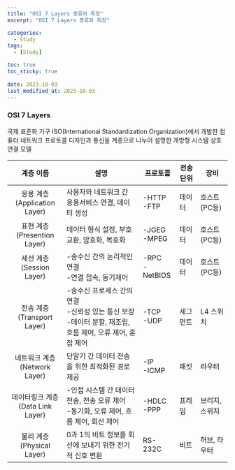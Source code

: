```yaml
---
title: "OSI 7 Layers 종류와 특징"
excerpt: "OSI 7 Layers 종류와 특징"

categories:
  - Study
tags:
  - [Study]

toc: true
toc_sticky: true
 
date: 2023-10-03
last_modified_at: 2023-10-03
---
```


### OSI 7 Layers
국제 표준화 기구 ISO(International Standardization Organization)에서 개발한 컴퓨터 네트워크 프로토콜 디자인과 통신을 계층으로 나누어 설명한 개방형 시스템 상호 연결 모델

|계층 이름|설명|프로토콜|전송단위|장비|
|:---:|----|--|--|--|
|응용 계층<br/>(Application Layer)|사용자와 네트워크 간 응용서비스 연결, 데이터 생성| -HTTP <br/> -FTP|데이터|호스트<br/>(PC등)|
|표현 계층<br/>(Presention Layer)|데이터 형식 설정, 부호교환, 암호화, 복호화|-JGEG<br/>-MPEG|데이터|호스트<br/>(PC등)|
|세션 계층<br/>(Session Layer)|-송수신 간의 논리적인 연결<br/>-연결 접속, 동기제어|-RPC<br/>-NetBIOS|데이터|호스트<br/>(PC등)|
|전송 계층<br/>(Transport Layer)|-송수신 프로세스 간의 연결<br/>-신뢰성 있는 통신 보장<br/>-데이터 분할, 재조립, 흐름 제어, 오류 제어, 혼잡 제어|-TCP<br/>-UDP|세그먼트|L4 스위치|
|네트워크 계층<br/>(Network Layer)|단말기 간 데이터 전송을 위한 최적화된 경로 제공|-IP<br/>-ICMP|패킷|라우터|
|데이터링크 계층<br/>(Data Link Layer)|-인접 시스템 간 데이터 전송, 전송 오류 제어<br/>-동기화, 오류 제어, 흐름 제어, 회선 제어|-HDLC<br/>-PPP|프레임|브리지, 스위치|
|물리 계층<br/>(Physical Layer)|0과 1의 비트 정보를 회선에 보내기 위한 전기적 신호 변환|RS-232C|비트|허브, 라우터|